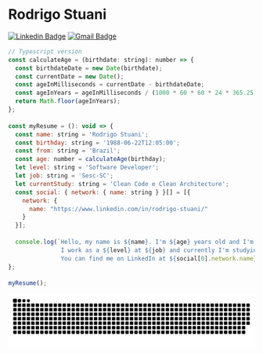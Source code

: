 # Rodrigo Stuani

[![Linkedin Badge](https://img.shields.io/badge/-Rodrigo%20Stuani-blue?style=flat-square&logo=Linkedin&logoColor=white&link=https://www.linkedin.com/in/rodrigo-stuani/)](https://www.linkedin.com/in/rodrigo-stuani/)
[![Gmail Badge](https://img.shields.io/badge/-stuani.developer@gmail.com-red?style=flat-square&logo=Gmail&logoColor=white&link=mailto:stuani.developer@gmail.com)](mailto:stuani.developer@gmail.com)

```js
// Typescript version
const calculateAge = (birthdate: string): number => {
  const birthdateDate = new Date(birthdate);
  const currentDate = new Date();
  const ageInMilliseconds = currentDate - birthdateDate;
  const ageInYears = ageInMilliseconds / (1000 * 60 * 60 * 24 * 365.25);
  return Math.floor(ageInYears);
};

const myResume = (): void => {
  const name: string = 'Rodrigo Stuani';  
  const birthday: string = '1988-06-22T12:05:00';
  const from: string = 'Brazil';
  const age: number = calculateAge(birthday);
  let level: string = 'Software Developer';
  let job: string = 'Sesc-SC';
  let currentStudy: string = 'Clean Code e Clean Architecture';
  const social: { network: { name: string } }[] = [{
    network: {
      name: "https://www.linkedin.com/in/rodrigo-stuani/"
    }
  }];

  console.log(`Hello, my name is ${name}. I'm ${age} years old and I'm from ${from}. 
               I work as a ${level} at ${job} and currently I'm studying ${currentStudy}. 
               You can find me on LinkedIn at ${social[0].network.name}.`);
};

myResume();

```


<!-- | <a href="https://github-readme-stats.vercel.app"><img align="center" src="https://github-readme-stats.vercel.app/api?username=RodrigoStuani&show_icons=true&theme=dracula&hide_border=true" alt="Rodrigo Stuani github stats" /></a> | <a href="https://github-readme-stats.vercel.app"><img align="center" src="https://github-readme-stats.vercel.app/api/top-langs/?username=RodrigoStuani&layout=compact&theme=dracula&hide_border=true" /></a> |
| ------------- | ------------- | -->

[![Switch between light and dark mode to see the difference. Click to see the source](https://github.com/pedroor/pedroor/blob/output/github-contribution-grid-snake.svg)](https://github.com/pedroor/pedroor/blob/output/github-contribution-grid-snake.svg)
